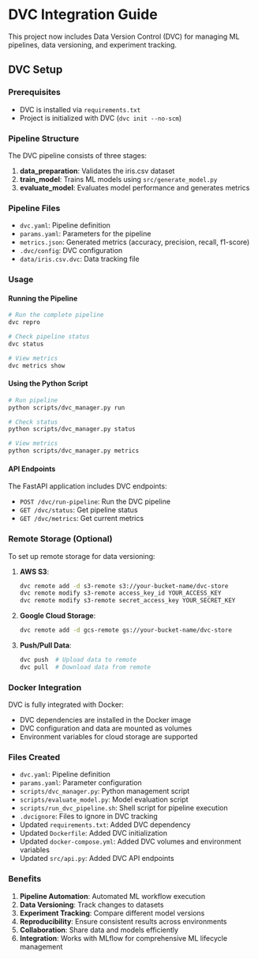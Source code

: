 # DVC Integration Guide

This project now includes Data Version Control (DVC) for managing ML pipelines, data versioning, and experiment tracking.

## DVC Setup

### Prerequisites
- DVC is installed via `requirements.txt`
- Project is initialized with DVC (`dvc init --no-scm`)

### Pipeline Structure

The DVC pipeline consists of three stages:

1. **data_preparation**: Validates the iris.csv dataset
2. **train_model**: Trains ML models using `src/generate_model.py`
3. **evaluate_model**: Evaluates model performance and generates metrics

### Pipeline Files

- `dvc.yaml`: Pipeline definition
- `params.yaml`: Parameters for the pipeline
- `metrics.json`: Generated metrics (accuracy, precision, recall, f1-score)
- `.dvc/config`: DVC configuration
- `data/iris.csv.dvc`: Data tracking file

### Usage

#### Running the Pipeline
```bash
# Run the complete pipeline
dvc repro

# Check pipeline status
dvc status

# View metrics
dvc metrics show
```

#### Using the Python Script
```bash
# Run pipeline
python scripts/dvc_manager.py run

# Check status
python scripts/dvc_manager.py status

# View metrics
python scripts/dvc_manager.py metrics
```

#### API Endpoints

The FastAPI application includes DVC endpoints:

- `POST /dvc/run-pipeline`: Run the DVC pipeline
- `GET /dvc/status`: Get pipeline status
- `GET /dvc/metrics`: Get current metrics

### Remote Storage (Optional)

To set up remote storage for data versioning:

1. **AWS S3**:
   ```bash
   dvc remote add -d s3-remote s3://your-bucket-name/dvc-store
   dvc remote modify s3-remote access_key_id YOUR_ACCESS_KEY
   dvc remote modify s3-remote secret_access_key YOUR_SECRET_KEY
   ```

2. **Google Cloud Storage**:
   ```bash
   dvc remote add -d gcs-remote gs://your-bucket-name/dvc-store
   ```

3. **Push/Pull Data**:
   ```bash
   dvc push  # Upload data to remote
   dvc pull  # Download data from remote
   ```

### Docker Integration

DVC is fully integrated with Docker:

- DVC dependencies are installed in the Docker image
- DVC configuration and data are mounted as volumes
- Environment variables for cloud storage are supported

### Files Created

- `dvc.yaml`: Pipeline definition
- `params.yaml`: Parameter configuration
- `scripts/dvc_manager.py`: Python management script
- `scripts/evaluate_model.py`: Model evaluation script
- `scripts/run_dvc_pipeline.sh`: Shell script for pipeline execution
- `.dvcignore`: Files to ignore in DVC tracking
- Updated `requirements.txt`: Added DVC dependency
- Updated `Dockerfile`: Added DVC initialization
- Updated `docker-compose.yml`: Added DVC volumes and environment variables
- Updated `src/api.py`: Added DVC API endpoints

### Benefits

1. **Pipeline Automation**: Automated ML workflow execution
2. **Data Versioning**: Track changes to datasets
3. **Experiment Tracking**: Compare different model versions
4. **Reproducibility**: Ensure consistent results across environments
5. **Collaboration**: Share data and models efficiently
6. **Integration**: Works with MLflow for comprehensive ML lifecycle management

